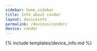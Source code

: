 ```yaml
---
sidebar: home_sidebar
title: Info about condor
layout: deviceinfo
permalink: /devices/condor/
device: condor
---
```

{% include templates/device_info.md %}
